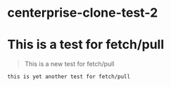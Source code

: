 # centerprise-clone-test-2

# This is a test for fetch/pull

> This is a new test for fetch/pull

`this is yet another test for fetch/pull`
